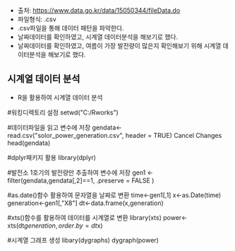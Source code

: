 - 출처: https://www.data.go.kr/data/15050344/fileData.do
- 파일형식: .csv
- .csv파일을 통해 데이터 패턴을 파악한다.
- 날짜데이터를 확인하였고, 시계열 데이터분석을 해보기로 했다.
- 날짜데이터를 확인하였고, 여름이 가장 발전량이 많은지 확인해보기 위해 시계열 데이터분석을 해보기로 했다.

## 시계열 데이터 분석
- R을 활용하여 시계열 데이터 분석

#워킹디렉토리 설정
setwd("C:/Rworks") 

#데이터파일을 읽고 변수에 저장
gendata<-read.csv("solor_power_generation.csv", header = TRUE) Cancel Changes
head(gendata)

#dplyr패키지 활용
library(dplyr)

#발전소 1호기의 발전량만 추출하여 변수에 저장
gen1 <- filter(gendata,gendata[,2]==1, .preserve = FALSE ) 

#as.date()함수 활용하여 문자열을 날짜로 변환
time<-gen1[,1]
x<-as.Date(time)
generation<-gen1[,"X8"]
dt<-data.frame(x,generation)

#xts()함수를 활용하여 데이터를 시계열로 변환
library(xts)
power<-xts(dt$generation, order.by = dt$x)

#시계열 그래프 생성
libary(dygraphs)
dygraph(power) 

